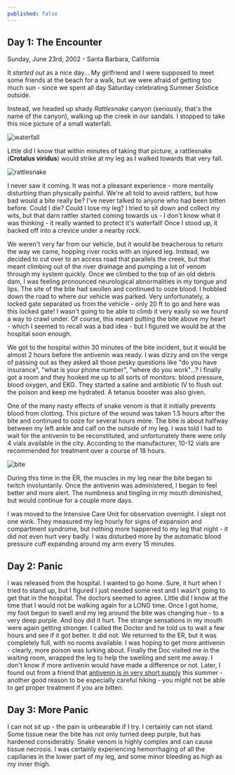 ```yaml
---
published: false
---
```


## Day 1: The Encounter

Sunday, June 23rd, 2002 - Santa Barbara, California

It *started out* as a nice day... My girlfriend and I were
supposed to meet some friends at the beach for a walk, but we
were afraid of getting too much sun - since we spent all day
Saturday celebrating Summer Solstice outside.

Instead, we headed up shady *Rattlesnake*
canyon (seriously, that's the name of the canyon), walking up the
creek in our sandals. I stopped to take this nice picture of a
small waterfall.

![waterfall]({{site.baseurl}}/images/waterfall.jpg)

Little did I know that within minutes of taking that picture, a
rattlesnake (**Crotalus viridus**) would strike at my
leg as I walked towards that very fall.

![rattlesnake]({{site.baseurl}}/images/rattlesnake.jpg)

I never saw it coming. It was not a pleasant experience - more mentally disturbing than physically painful. We're all told to avoid rattlers, but how bad would a bite really be? I've never talked to anyone who had been bitten before. Could I die? Could I lose my leg? I tried to sit down and collect my wits, but that darn rattler started coming towards us - I don't know what it was thinking - it really wanted to protect it's waterfall! Once I stood up, it backed off into a crevice under a nearby rock.

We weren't very far from our vehicle, but it would be treacherous to return the way we came, hopping river rocks with an injured leg. Instead, we decided to cut over to an access road that parallels the creek, but that meant climbing out of the river drainage and pumping a lot of venom through my system quickly. Once we climbed to the top of an old debris dam, I was feeling pronounced neurological abnormalities in my tongue and lips. The site of the bite had swollen and continued to ooze blood. I hobbled down the road to where our vehicle was parked. Very unfortunately, a locked gate separated us from the vehicle - only 20 ft to go and here was this locked gate! I wasn't going to be able to climb it very easily so we found a way to crawl under. Of course, this meant putting the bite above my heart - which I seemed to recall was a bad idea - but I figured we would be at the hospital soon enough. 

We got to the hospital within 30 minutes of the bite incident, but it would be almost 2 hours before the antivenin was ready. I was dizzy and on the verge of passing out as they asked all those pesky questions like "do you have insurance", "what is your phone number", "where do you work"...? I finally got a room and they hooked me up to all sorts of monitors: blood pressure, blood oxygen, and EKG. They started a saline and antibiotic IV to flush out the poison and keep me hydrated. A tetanus booster was also given.

One of the many nasty effects of snake venom is that it initially prevents blood from clotting. This picture of the wound was taken 1.5 hours after the bite and continued to ooze for several hours more. The bite is about halfway between my left ankle and calf on the outside of my leg. I was told I had to wait for the antivenin to be reconstituted, and unfortunately there were only 4 vials available in the city. According to the manufacturer, 10-12 vials are recommended for treatment over a course of 18 hours. 

![bite]({{site.baseurl}}/images/bite.jpg)

During this time in the ER, the muscles in my leg near the bite began to twitch involuntarily. Once the antivenin was administered, I began to feel better and more alert. The numbness and tingling in my mouth diminished, but would continue for a couple more days.

I was moved to the Intensive Care Unit for observation overnight. I slept not one wink. They measured my leg hourly for signs of expansion and compartment syndrome, but nothing more happened to my leg that night - it did not even hurt very badly. I was disturbed more by the automatic blood pressure cuff expanding around my arm every 15 minutes.

## Day 2: Panic

I was released from the hospital. I wanted to go home. Sure, it hurt when I tried to stand up, but I figured I just needed some rest and I wasn't going to get that in the hospital. The doctors seemed to agree. Little did I know at the time that I would not be walking again for a LONG time. Once I got home, my foot begun to swell and my leg around the bite was changing hue - to a very deep purple. And boy did it hurt. The strange sensations in my mouth were again getting stronger. I called the Doctor and he told us to wait a few hours and see if it got better. It did not. We returned to the ER, but it was completely full, with no rooms available. I was hoping to get more antivenin - clearly, more poison was lurking about. Finally the Doc visited me in the waiting room, wrapped the leg to help the swelling and sent me away. I don't know if more antivenin would have made a difference or not. Later, I found out from a friend that [antivenin is in very short supply](http://www.sfgate.com/news/article/Snakebite-antivenin-in-short-supply-in-U-S-2827045.php) this summer - another good reason to be especially careful hiking - you might not be able to get proper treatment if you are bitten.

## Day 3: More Panic

I can not sit up - the pain is unbearable if I try. I certainly can not stand. Some tissue near the bite has not only turned deep purple, but has hardened considerably. Snake venom is highly complex and can cause tissue necrosis. I was certainly experiencing hemorrhaging of all the capillaries in the lower part of my leg, and some minor bleeding as high as my inner thigh.







